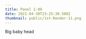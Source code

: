 ```yaml
---
title: Panel 1-09
date: 2021-04-30T23:25:30.508Z
thumbnail: public/1st-Render-11.png
---
```

Big baby head